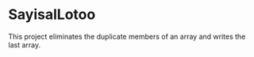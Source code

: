 # SayisalLotoo
This project eliminates the duplicate members of an array and writes the last array.
